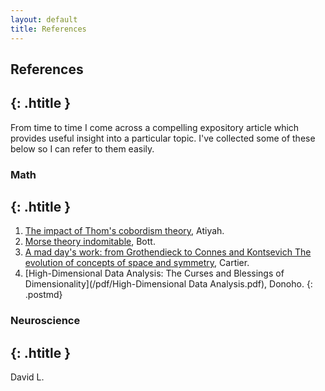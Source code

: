 ```yaml
---
layout: default
title: References
---
```


## References
{: .htitle }
---
From time to time I come across a compelling expository article which provides useful insight into a particular topic. I've collected some of these below so I can refer to them easily.  

### Math
{: .htitle }
---
1. [The impact of Thom's cobordism theory](http://www.ams.org/journals/bull/2004-41-03/S0273-0979-04-01022-5/S0273-0979-04-01022-5.pdf), Atiyah.
2. [Morse theory indomitable](http://www.numdam.org/article/PMIHES_1988__68__99_0.pdf), Bott.
3. [A mad day's work: from Grothendieck to Connes and Kontsevich The evolution of concepts of space and symmetry](http://www.ams.org/journals/bull/2001-38-04/S0273-0979-01-00913-2/S0273-0979-01-00913-2.pdf), Cartier.
3. [High-Dimensional Data Analysis: The Curses and Blessings of Dimensionality](/pdf/High-Dimensional Data Analysis.pdf), Donoho.
{: .postmd}

### Neuroscience
{: .htitle }
---

David L.
